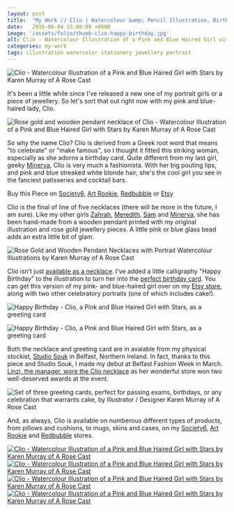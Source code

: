 ```yaml
---
layout: post
title:  "My Work // Clio | Watercolour &amp; Pencil Illustration, Birthday Card &amp; Wooden Necklace"
date:   2016-06-04 15:00:00 +0000
image: '/assets/folio/thumb-clio-happy-birthday.jpg'
alt: Clio - Watercolour Illustration of a Pink and Blue Haired Girl with Stars
categories: my-work
tags: illustration watercolor stationery jewellery portrait
---
```



![Clio - Watercolour Illustration of a Pink and Blue Haired Girl with Stars by Karen Murray of A Rose Cast](/assets/folio/portraits/clio-pink-blue-hair-birthday.jpg "Clio - Watercolour Illustration of a Pink and Blue Haired Girl with Stars by Karen Murray of @arosecast")

It's been a little while since I've released a new one of my portrait girls or a piece of jewellery. So let's sort that out right now with my pink and blue-haired lady, Clio.

![Rose gold and wooden pendant necklace of Clio - Watercolour Illustration of a Pink and Blue Haired Girl with Stars by Karen Murray of A Rose Cast](/assets/folio/portraits/clio-pink-blue-hair-rose-gold-necklace.jpg "Rose gold and wooden pendant necklace of Clio - Watercolour Illustration of a Pink and Blue Haired Girl with Stars by Karen Murray of @arosecast")

So why the name Clio? Clio is derived from a Greek root word that means &quot;to celebrate&quot; or &quot;make famous&quot;, so I thought it fitted this striking woman, especially as she adorns a birthday card. Quite different from my last girl, geeky [Minerva](/my-work/2016/04/04/minerva-greeting-card-wooden-necklace.html), Clio is very much a fashionista. With her big pouting lips, and pink and blue streaked white blonde hair, she's the cool girl you see in the fanciest patisseries and cocktail bars.

<div class="highlight">
	Buy <span class="the">this</span> Piece <span class="the">on</span> <a href="https://society6.com/product/clio-a-girl-with-pink-and-blue-streaked-blonde-hair_print#1=45" title="Clio - Watercolour Illustration of a Pink and Blue Haired Girl with Stars by Karen Murray of A Rose Cast on Society6">Society6</a>, <a href="http://www.artrookie.co.uk/ARoseCast" title="Clio - Watercolour Illustration of a Pink and Blue Haired Girl with Stars by Karen Murray of A Rose Cast on Art Rookie">Art Rookie</a>, <a href="http://www.redbubble.com/people/arosecast/works/22077302-clio-a-girl-with-pink-and-blue-streaked-blonde-hair" title="Clio - Watercolour Illustration of a Pink and Blue Haired Girl with Stars by Karen Murray of A Rose Cast on Redbubble">Redbubble</a> <span class="the">or</span> <a href="https://www.etsy.com/shop/ARoseCast?ref=l2-shopheader-name&search_query=clio" title="Clio - Watercolour Illustration of a Pink and Blue Haired Girl with Stars by Karen Murray of A Rose Cast on Etsy">Etsy</a>
</div>

Clio is the final of line of five necklaces (there will be more in the future, I am sure). Like my other girls [Zahrah](/my-work/2015/12/08/zahrah-portrait-illustration.html), [Meredith](/my-work/2016/01/26/meredith-portrait-illustration.html), [Sam](/my-work/2016/03/07/90s-grunge-girl-sam.html) and [Minerva](/my-work/2016/04/04/minerva-greeting-card-wooden-necklace.html), she has been hand-made from a wooden pendant printed with my original illustration and rose gold jewellery pieces. A little pink or blue glass bead adds an extra little bit of glam.

![Rose Gold and Wooden Pendant Necklaces with Portrait Watercolour Illustrations by Karen Murray of A Rose Cast](/assets/blog/2016-03/rose-gold-wooden-pendant-necklaces.jpg "Rose Gold and Wooden Pendant Necklaces with Portrait Watercolour Illustrations by Karen Murray of @arosecast")

Clio isn’t just [available as a necklace](https://www.etsy.com/listing/399016083/rose-gold-walnut-wood-pendant-necklace). I’ve added a little calligraphy &quot;Happy Birthday&quot; to the illustration to turn her into the [perfect birthday card](https://www.etsy.com/listing/288123381/portrait-greeting-cards-for-celebrations). You can get this version of my pink- and blue-haired girl over on my [Etsy store](https://www.etsy.com/listing/288123381/portrait-greeting-cards-for-celebrations), along with two other celebratory portraits (one of which includes cake!).

![Happy Birthday - Clio, a Pink and Blue Haired Girl with Stars, as a greeting card](/assets/folio/portraits/clio-happy-birthday-greeting-card.jpg "Happy Birthday - Clio, a Pink and Blue Haired Girl with Stars, as a greeting card by Karen Murray of @arosecast")

![Happy Birthday - Clio, a Pink and Blue Haired Girl with Stars, as a greeting card](/assets//blog/2016-06/clio-happy-birthday-greeting-card.jpg "Happy Birthday - Clio, a Pink and Blue Haired Girl with Stars, as a greeting card by Karen Murray of @arosecast")

Both the necklace and greeting card are in avaiable from my physical stockist, [Studio Souk](/my-work/2016/03/24/studio-souk.html) in Belfast, Northern Ireland. In fact, thanks to this piece and Studio Souk, I made my debut at Belfast Fashion Week in March. [Linzi, the manager, wore the Clio necklace](https://www.instagram.com/p/BC3ohalmFTv/) as her wonderful store won two well-deserved awards at the event.

![Set of three greeting cards, perfect for passing exams, birthdays, or any celebration that warrants cake, by Illustrator / Designer Karen Murray of A Rose Cast](/assets//blog/2016-06/portrait-greeting-cards.jpg "Set of three greeting cards, perfect for passing exams, birthdays, or any celebration that warrants cake, by Illustrator / Designer Karen Murray of @arosecast")

And, as always, Clio is available on numberous different types of products, from pillows and cushions, to mugs, skins and cases, on my [Society6](https://society6.com/product/clio-a-girl-with-pink-and-blue-streaked-blonde-hair_print#1=45), [Art Rookie](http://www.artrookie.co.uk/ARoseCast) and [Redbubble](http://www.redbubble.com/people/arosecast/works/22077302-clio-a-girl-with-pink-and-blue-streaked-blonde-hair) stores.

<div class="row">
	<div class="col-md-6">
		<a href="https://society6.com/product/clio-a-girl-with-pink-and-blue-streaked-blonde-hair_print#1=45" title="Buy Clio, a Pink and Blue Haired Girl with Stars, as a range of products on my Society6 Store"><img src="/assets/blog/2016-06/society6-clio-pink-blue-hair-birthday-mug.jpg" alt="Clio - Watercolour Illustration of a Pink and Blue Haired Girl with Stars by Karen Murray of A Rose Cast" title="Mug of Clio - Watercolour Illustration of a Pink and Blue Haired Girl with Stars by Karen Murray of @arosecast"></a>
	</div>
	<div class="col-md-6">
		<a href="https://society6.com/product/clio-a-girl-with-pink-and-blue-streaked-blonde-hair_print#1=45" title="Buy Clio, a Pink and Blue Haired Girl with Stars, as a range of products on my Society6 Store"><img src="/assets/blog/2016-06/society6-clio-pink-blue-hair-birthday-phone-skins.jpg" alt="Clio - Watercolour Illustration of a Pink and Blue Haired Girl with Stars by Karen Murray of A Rose Cast" title="iPhone Skin of Clio - Watercolour Illustration of a Pink and Blue Haired Girl with Stars by Karen Murray of @arosecast"></a>
	</div>
</div>
<div class="row">
	<div class="col-md-6">
		<a href="http://www.redbubble.com/people/arosecast/works/22077302-clio-a-girl-with-pink-and-blue-streaked-blonde-hair" title="Buy Clio, a Pink and Blue Haired Girl with Stars, as a range of products on my Redbubble Store"><img src="/assets/blog/2016-06/redbubble-clio-pink-blue-hair-birthday-pillow.jpg" alt="Clio - Watercolour Illustration of a Pink and Blue Haired Girl with Stars by Karen Murray of A Rose Cast" title="Pillow of Clio - Watercolour Illustration of a Pink and Blue Haired Girl with Stars by Karen Murray of @arosecast"></a>
	</div>
	<div class="col-md-6">
		<a href="http://www.redbubble.com/people/arosecast/works/22077302-clio-a-girl-with-pink-and-blue-streaked-blonde-hair" title="Buy Clio, a Pink and Blue Haired Girl with Stars, as a range of products on my Redbubble Store"><img src="/assets/blog/2016-06/redbubble-clio-pink-blue-hair-birthday-bags.jpg" alt="Clio - Watercolour Illustration of a Pink and Blue Haired Girl with Stars by Karen Murray of A Rose Cast" title="Tote Bag of Clio - Watercolour Illustration of a Pink and Blue Haired Girl with Stars by Karen Murray of @arosecast"></a>
	</div>
</div>